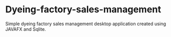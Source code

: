 # Dyeing-factory-sales-management
Simple dyeing factory sales management desktop application created using JAVAFX and Sqlite.
